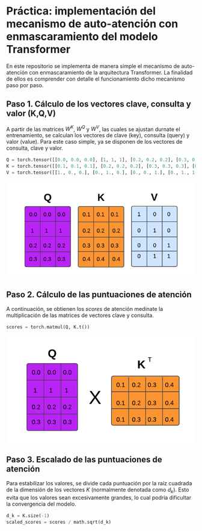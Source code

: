 # Práctica: implementación del mecanismo de auto-atención con enmascaramiento del modelo Transformer

En este repositorio se implementa de manera simple el mecanismo de auto-atención con enmascaramiento de la arquitectura Transformer. La finalidad de ellos es comprender con detalle el funcionamiento dicho mecanismo paso por paso.

## Paso 1. Cálculo de los vectores clave, consulta y valor (K,Q,V)

A partir de las matrices $W^K$, $W^Q$ y $W^V$, las cuales se ajustan durnate el entrenamiento, se calculan los vectores de clave (key), consulta (query) y valor (value). Para este caso simple, ya se disponen de los vectores de consulta, clave y valor.

```python
Q = torch.tensor([[0.0, 0.0, 0.0], [1, 1, 1], [0.2, 0.2, 0.2], [0.3, 0.3, 0.3]])
K = torch.tensor([[0.1, 0.1, 0.1], [0.2, 0.2, 0.2], [0.3, 0.3, 0.3], [0.4, 0.4, 0.4]])
V = torch.tensor([[1., 0., 0.], [0., 1., 0.], [0., 0., 1.], [0., 1., 1.]])
```

<div align="center">
  <img src="images/matrices.png" alt="Matrices" width =500 />
</div>

## Paso 2. Cálculo de las puntuaciones de atención

A continuación, se obtienen los *scores* de atención medinate la multiplicación de las matrices de vectores clave y consulta.

```python
scores = torch.matmul(Q, K.t())
```

<div align="center">
  <img src="images/scores.png" alt="Scores" width =500 />
</div>

## Paso 3. Escalado de las puntuaciones de atención
 
Para estabilizar los valores, se divide cada puntuación por la raíz cuadrada de la dimensión de los vectores $K$ (normalmente denotada como $d_k$). Esto evita que los valores sean excesivamente grandes, lo cual podría dificultar la convergencia del modelo.

```python
d_k = K.size(-1)
scaled_scores = scores / math.sqrt(d_k)
```
